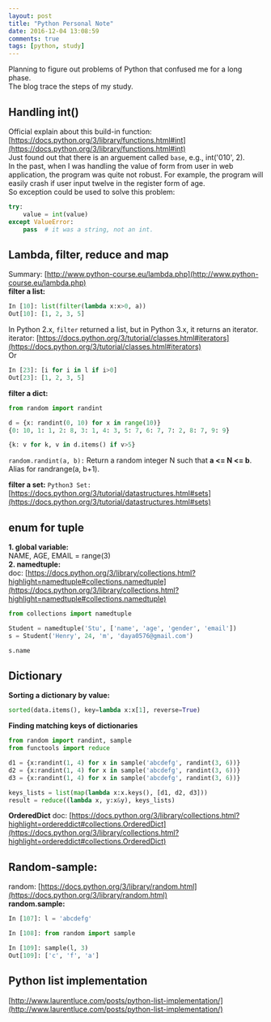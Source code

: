 ```yaml
---
layout: post
title: "Python Personal Note"
date: 2016-12-04 13:08:59
comments: true
tags: [python, study]
---
```


Planning to figure out problems of Python that confused me for a long phase.      
The blog trace the steps of my study.    

<!--more-->
  


## Handling int()
Official explain about this build-in function: [https://docs.python.org/3/library/functions.html#int](https://docs.python.org/3/library/functions.html#int)     
Just found out that there is an arguement called `base`,  e.g., int('010', 2).       
In the past, when I was handling the value of form from user in web application, the program was quite not robust. For example, the program will easily crash if user input twelve in the register form of age.      
So exception could be used to solve this problem:     
```python
try:
    value = int(value)
except ValueError:
    pass  # it was a string, not an int.

```


## Lambda, filter, reduce and map
Summary: [http://www.python-course.eu/lambda.php](http://www.python-course.eu/lambda.php)     
**filter a list:**
```python
In [10]: list(filter(lambda x:x>0, a))
Out[10]: [1, 2, 3, 5]
```
In Python 2.x, `filter` returned a list, but in Python 3.x, it returns an iterator.      
iterator: [https://docs.python.org/3/tutorial/classes.html#iterators](https://docs.python.org/3/tutorial/classes.html#iterators)     
Or     
```python
In [23]: [i for i in l if i>0]
Out[23]: [1, 2, 3, 5]
```

**filter a dict:**
```python
from random import randint

d = {x: randint(0, 10) for x in range(10)}
{0: 10, 1: 1, 2: 8, 3: 1, 4: 3, 5: 7, 6: 7, 7: 2, 8: 7, 9: 9}

{k: v for k, v in d.items() if v>5}
```
`random.randint(a, b):` Return a random integer N such that **a <= N <= b**. Alias for randrange(a, b+1).      

**filter a set:**
`Python3 Set: `[https://docs.python.org/3/tutorial/datastructures.html#sets](https://docs.python.org/3/tutorial/datastructures.html#sets)     


## enum for tuple
**1. global variable:**    
NAME, AGE, EMAIL = range(3)     
**2. namedtuple:**      
doc: [https://docs.python.org/3/library/collections.html?highlight=namedtuple#collections.namedtuple](https://docs.python.org/3/library/collections.html?highlight=namedtuple#collections.namedtuple)    
```python
from collections import namedtuple

Student = namedtuple('Stu', ['name', 'age', 'gender', 'email'])
s = Student('Henry', 24, 'm', 'daya0576@gmail.com')

s.name
```

## Dictionary
**Sorting a dictionary by value:**    
```python
sorted(data.items(), key=lambda x:x[1], reverse=True)
```
**Finding matching keys of dictionaries**    
```python
from random import randint, sample
from functools import reduce

d1 = {x:randint(1, 4) for x in sample('abcdefg', randint(3, 6))}
d2 = {x:randint(1, 4) for x in sample('abcdefg', randint(3, 6))}
d3 = {x:randint(1, 4) for x in sample('abcdefg', randint(3, 6))}

keys_lists = list(map(lambda x:x.keys(), [d1, d2, d3]))
result = reduce((lambda x, y:x&y), keys_lists)
```
**OrderedDict**
doc: [https://docs.python.org/3/library/collections.html?highlight=ordereddict#collections.OrderedDict](https://docs.python.org/3/library/collections.html?highlight=ordereddict#collections.OrderedDict)    


## Random-sample:
random: [https://docs.python.org/3/library/random.html](https://docs.python.org/3/library/random.html)      
**random.sample:**   
```python
In [107]: l = 'abcdefg'

In [108]: from random import sample

In [109]: sample(l, 3)
Out[109]: ['c', 'f', 'a']
```


## Python list implementation
[http://www.laurentluce.com/posts/python-list-implementation/](http://www.laurentluce.com/posts/python-list-implementation/)   
